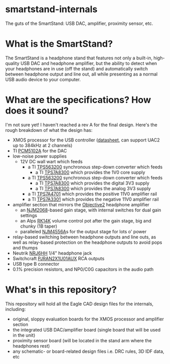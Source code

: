 # smartstand-internals
The guts of the SmartStand: USB DAC, amplifier, proximity sensor, etc.

# What is the SmartStand?

The SmartStand is a headphone stand that features not only a built-in, high-quality USB DAC and headphone amplifier, but the ability to detect when your headphones are in use (off the stand) and automatically switch between headphone output and line out, all while presenting as a normal USB audio device to your computer.

# What are the specifications?  How does it sound?

I'm not sure yet!  I haven't reached a rev A for the final design.  Here's the rough breakdown of what the design has:

- XMOS processor for the USB controller ([datasheet](https://www.xmos.com/download/private/XUF208-256-TQ64-Datasheet%281.10%29.pdf), can support UAC2 up to 384kHz at 2 channels)
- TI [PCM5102A](http://www.ti.com/lit/ds/symlink/pcm5102a.pdf) for the DAC
- low-noise power supplies
    - 12V DC wall wart which feeds
        - a TI [TPS563200](http://www.ti.com/lit/ds/symlink/tps563200.pdf) synchronous step-down converter which feeds
            - a TI [TPS7A8300](http://www.ti.com/lit/ds/symlink/tps7a8300.pdf) which provides the 1V0 core supply
        - a TI [TPS563200](http://www.ti.com/lit/ds/symlink/tps563200.pdf) synchronous step-down converter which feeds
            - a TI [TPS7A8300](http://www.ti.com/lit/ds/symlink/tps7a8300.pdf) which provides the digital 3V3 supply
            - a TI [TPS7A8300](http://www.ti.com/lit/ds/symlink/tps7a8300.pdf) which provides the analog 3V3 supply
        - a TI [TPS7A4701](http://www.ti.com/lit/ds/symlink/tps7a47.pdf) which provides the positive 11V0 amplifier rail
        - a TI [TPS7A3301](http://www.ti.com/lit/ds/symlink/tps7a33.pdf) which provides the negative 11V0 amplifier rail
- amplifier section that mirrors the [Objective2](http://nwavguy.blogspot.com/2011/07/o2-headphone-amp.html) headphone amplifier
    - an [NJM2068](http://www.njr.com/semicon/PDF/NJM2068_E.pdf)-based gain stage, with internal switches for dual gain settings
    - an Alps [RK14K](http://www.alps.com/prod/info/E/HTML/Potentiometer/RotaryPotentiometers/RK14K12/RK14K1240A4S.html) volume control pot after the gain stage, big and chunky (1B taper)
    - paralleled [NJM4556A](http://www.njr.com/semicon/PDF/NJM4556A_E.pdf)s for the output stage for lots o' power
- relay-based switching between headphone outputs and line outs, as well as relay-based protection on the headphone outputs to avoid pops and thumps
- Neutrik [NRJ6HH](http://www.neutrik.com/en/audio/plugs-and-jacks/slim-jacks/nrj6hh) 1/4" headphone jack
- Switchcraft [PJRAN2X1U01AUX](http://www.switchcraft.com/Drawings/pjran2x1u__x_series_cd.pdf) RCA outputs
- USB type B connector
- 0.1% precision resistors, and NP0/C0G capacitors in the audio path

# What's in this repository?

This repository will hold all the Eagle CAD design files for the internals, including:

- original, sloppy evaluation boards for the XMOS processor and amplifier section
- the integrated USB DAC/amplifier board (single board that will be used in the unit)
- proximity sensor board (will be located in the stand arm where the headphones rest)
- any schematic- or board-related design files i.e. DRC rules, 3D IDF data, etc
